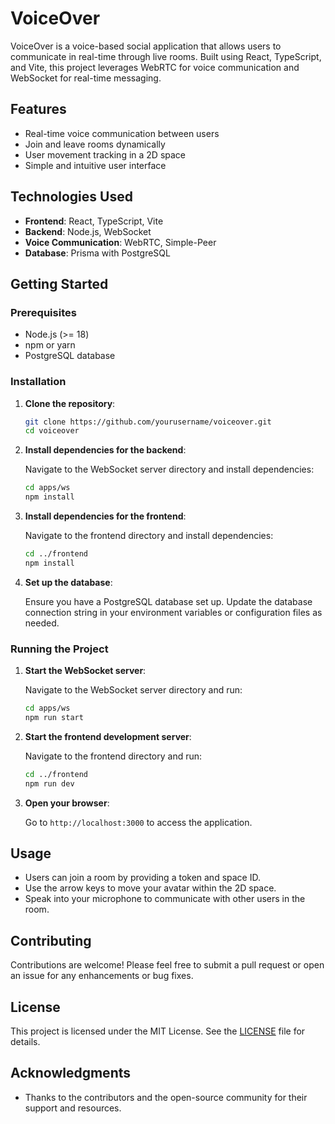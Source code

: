 
# VoiceOver

VoiceOver is a voice-based social application that allows users to communicate in real-time through live rooms. Built using React, TypeScript, and Vite, this project leverages WebRTC for voice communication and WebSocket for real-time messaging.

## Features

- Real-time voice communication between users
- Join and leave rooms dynamically
- User movement tracking in a 2D space
- Simple and intuitive user interface

## Technologies Used

- **Frontend**: React, TypeScript, Vite
- **Backend**: Node.js, WebSocket
- **Voice Communication**: WebRTC, Simple-Peer
- **Database**: Prisma with PostgreSQL

## Getting Started

### Prerequisites

- Node.js (>= 18)
- npm or yarn
- PostgreSQL database

### Installation

1. **Clone the repository**:

   ```bash
   git clone https://github.com/yourusername/voiceover.git
   cd voiceover
   ```

2. **Install dependencies for the backend**:

   Navigate to the WebSocket server directory and install dependencies:

   ```bash
   cd apps/ws
   npm install
   ```

3. **Install dependencies for the frontend**:

   Navigate to the frontend directory and install dependencies:

   ```bash
   cd ../frontend
   npm install
   ```

4. **Set up the database**:

   Ensure you have a PostgreSQL database set up. Update the database connection string in your environment variables or configuration files as needed.

### Running the Project

1. **Start the WebSocket server**:

   Navigate to the WebSocket server directory and run:

   ```bash
   cd apps/ws
   npm run start
   ```

2. **Start the frontend development server**:

   Navigate to the frontend directory and run:

   ```bash
   cd ../frontend
   npm run dev
   ```

3. **Open your browser**:

   Go to `http://localhost:3000` to access the application.

## Usage

- Users can join a room by providing a token and space ID.
- Use the arrow keys to move your avatar within the 2D space.
- Speak into your microphone to communicate with other users in the room.

## Contributing

Contributions are welcome! Please feel free to submit a pull request or open an issue for any enhancements or bug fixes.

## License

This project is licensed under the MIT License. See the [LICENSE](LICENSE) file for details.

## Acknowledgments

- Thanks to the contributors and the open-source community for their support and resources.
